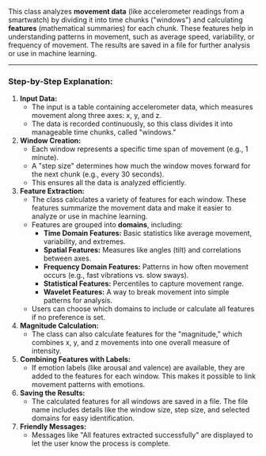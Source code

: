This class analyzes **movement data** (like accelerometer readings from a smartwatch) by dividing it into time chunks ("windows") and calculating **features** (mathematical summaries) for each chunk. These features help in understanding patterns in movement, such as average speed, variability, or frequency of movement. The results are saved in a file for further analysis or use in machine learning.

---

### Step-by-Step Explanation:

1. **Input Data:**
    - The input is a table containing accelerometer data, which measures movement along three axes: x, y, and z.
    - The data is recorded continuously, so this class divides it into manageable time chunks, called "windows."
2. **Window Creation:**
    - Each window represents a specific time span of movement (e.g., 1 minute).
    - A "step size" determines how much the window moves forward for the next chunk (e.g., every 30 seconds).
    - This ensures all the data is analyzed efficiently.
3. **Feature Extraction:**
    - The class calculates a variety of features for each window. These features summarize the movement data and make it easier to analyze or use in machine learning.
    - Features are grouped into **domains**, including:
        - **Time Domain Features:** Basic statistics like average movement, variability, and extremes.
        - **Spatial Features:** Measures like angles (tilt) and correlations between axes.
        - **Frequency Domain Features:** Patterns in how often movement occurs (e.g., fast vibrations vs. slow sways).
        - **Statistical Features:** Percentiles to capture movement range.
        - **Wavelet Features:** A way to break movement into simple patterns for analysis.
    - Users can choose which domains to include or calculate all features if no preference is set.
4. **Magnitude Calculation:**
    - The class can also calculate features for the "magnitude," which combines x, y, and z movements into one overall measure of intensity.
5. **Combining Features with Labels:**
    - If emotion labels (like arousal and valence) are available, they are added to the features for each window. This makes it possible to link movement patterns with emotions.
6. **Saving the Results:**
    - The calculated features for all windows are saved in a file. The file name includes details like the window size, step size, and selected domains for easy identification.
7. **Friendly Messages:**
    - Messages like "All features extracted successfully" are displayed to let the user know the process is complete.
